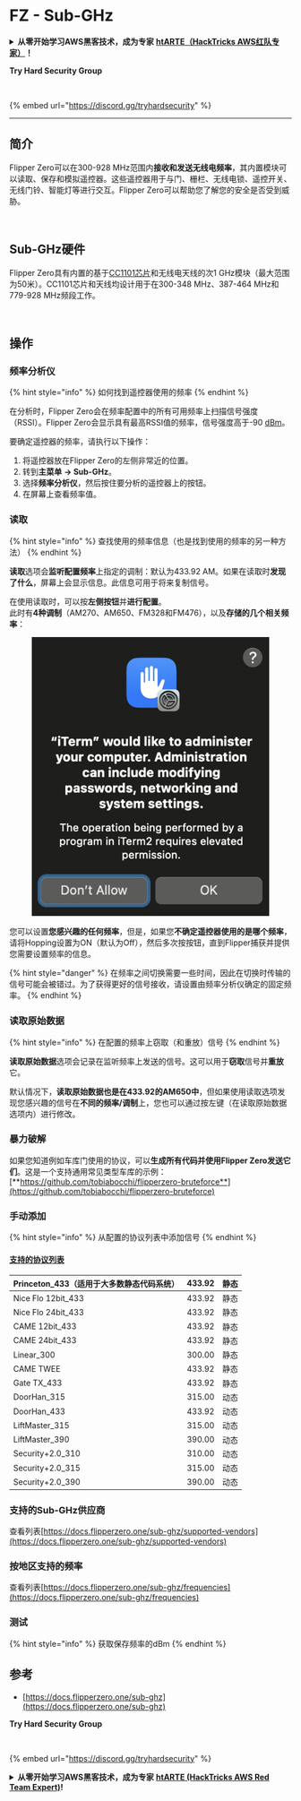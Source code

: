 # FZ - Sub-GHz

<details>

<summary><strong>从零开始学习AWS黑客技术，成为专家</strong> <a href="https://training.hacktricks.xyz/courses/arte"><strong>htARTE（HackTricks AWS红队专家）</strong></a><strong>！</strong></summary>

支持HackTricks的其他方式：

* 如果您想看到您的**公司在HackTricks中做广告**或**下载PDF格式的HackTricks**，请查看[**订阅计划**](https://github.com/sponsors/carlospolop)!
* 获取[**官方PEASS和HackTricks周边产品**](https://peass.creator-spring.com)
* 探索[**PEASS家族**](https://opensea.io/collection/the-peass-family)，我们的独家[NFTs](https://opensea.io/collection/the-peass-family)收藏品
* **加入** 💬 [**Discord群**](https://discord.gg/hRep4RUj7f) 或 [**电报群**](https://t.me/peass) 或在**Twitter**上关注我们 🐦 [**@carlospolopm**](https://twitter.com/hacktricks\_live)**。**
* 通过向[**HackTricks**](https://github.com/carlospolop/hacktricks)和[**HackTricks Cloud**](https://github.com/carlospolop/hacktricks-cloud) github仓库提交PR来分享您的黑客技巧。

</details>

**Try Hard Security Group**

<figure><img src="../.gitbook/assets/telegram-cloud-document-1-5159108904864449420.jpg" alt=""><figcaption></figcaption></figure>

{% embed url="https://discord.gg/tryhardsecurity" %}

***

## 简介 <a href="#kfpn7" id="kfpn7"></a>

Flipper Zero可以在300-928 MHz范围内**接收和发送无线电频率**，其内置模块可以读取、保存和模拟遥控器。这些遥控器用于与门、栅栏、无线电锁、遥控开关、无线门铃、智能灯等进行交互。Flipper Zero可以帮助您了解您的安全是否受到威胁。

<figure><img src="../../../.gitbook/assets/image (3) (2) (1).png" alt=""><figcaption></figcaption></figure>

## Sub-GHz硬件 <a href="#kfpn7" id="kfpn7"></a>

Flipper Zero具有内置的基于[CC1101芯片](https://www.ti.com/lit/ds/symlink/cc1101.pdf)和无线电天线的次1 GHz模块（最大范围为50米）。CC1101芯片和天线均设计用于在300-348 MHz、387-464 MHz和779-928 MHz频段工作。

<figure><img src="../../../.gitbook/assets/image (1) (8) (1).png" alt=""><figcaption></figcaption></figure>

## 操作

### 频率分析仪

{% hint style="info" %}
如何找到遥控器使用的频率
{% endhint %}

在分析时，Flipper Zero会在频率配置中的所有可用频率上扫描信号强度（RSSI）。Flipper Zero会显示具有最高RSSI值的频率，信号强度高于-90 [dBm](https://en.wikipedia.org/wiki/DBm)。

要确定遥控器的频率，请执行以下操作：

1. 将遥控器放在Flipper Zero的左侧非常近的位置。
2. 转到**主菜单** **→ Sub-GHz**。
3. 选择**频率分析仪**，然后按住要分析的遥控器上的按钮。
4. 在屏幕上查看频率值。

### 读取

{% hint style="info" %}
查找使用的频率信息（也是找到使用的频率的另一种方法）
{% endhint %}

**读取**选项会**监听配置频率**上指定的调制：默认为433.92 AM。如果在读取时**发现了什么**，屏幕上会显示信息。此信息可用于将来复制信号。

在使用读取时，可以按**左侧按钮**并**进行配置**。\
此时有**4种调制**（AM270、AM650、FM328和FM476），以及**存储的几个相关频率**：

<figure><img src="../../../.gitbook/assets/image (28).png" alt=""><figcaption></figcaption></figure>

您可以设置**您感兴趣的任何频率**，但是，如果您**不确定遥控器使用的是哪个频率**，请将Hopping设置为ON（默认为Off），然后多次按按钮，直到Flipper捕获并提供您需要设置频率的信息。

{% hint style="danger" %}
在频率之间切换需要一些时间，因此在切换时传输的信号可能会被错过。为了获得更好的信号接收，请设置由频率分析仪确定的固定频率。
{% endhint %}

### **读取原始数据**

{% hint style="info" %}
在配置的频率上窃取（和重放）信号
{% endhint %}

**读取原始数据**选项会记录在监听频率上发送的信号。这可以用于**窃取**信号并**重放**它。

默认情况下，**读取原始数据也是在433.92的AM650中**，但如果使用读取选项发现您感兴趣的信号在**不同的频率/调制**上，您也可以通过按左键（在读取原始数据选项内）进行修改。

### 暴力破解

如果您知道例如车库门使用的协议，可以**生成所有代码并使用Flipper Zero发送它们**。这是一个支持通用常见类型车库的示例：[**https://github.com/tobiabocchi/flipperzero-bruteforce**](https://github.com/tobiabocchi/flipperzero-bruteforce)

### 手动添加

{% hint style="info" %}
从配置的协议列表中添加信号
{% endhint %}

#### [支持的协议列表](https://docs.flipperzero.one/sub-ghz/add-new-remote) <a href="#id-3iglu" id="id-3iglu"></a>

| Princeton\_433（适用于大多数静态代码系统） | 433.92 | 静态  |
| ---------------------------------------- | ------ | ----- |
| Nice Flo 12bit\_433                      | 433.92 | 静态  |
| Nice Flo 24bit\_433                      | 433.92 | 静态  |
| CAME 12bit\_433                          | 433.92 | 静态  |
| CAME 24bit\_433                          | 433.92 | 静态  |
| Linear\_300                              | 300.00 | 静态  |
| CAME TWEE                                | 433.92 | 静态  |
| Gate TX\_433                             | 433.92 | 静态  |
| DoorHan\_315                             | 315.00 | 动态  |
| DoorHan\_433                             | 433.92 | 动态  |
| LiftMaster\_315                          | 315.00 | 动态  |
| LiftMaster\_390                          | 390.00 | 动态  |
| Security+2.0\_310                        | 310.00 | 动态  |
| Security+2.0\_315                        | 315.00 | 动态  |
| Security+2.0\_390                        | 390.00 | 动态  |
### 支持的Sub-GHz供应商

查看列表[https://docs.flipperzero.one/sub-ghz/supported-vendors](https://docs.flipperzero.one/sub-ghz/supported-vendors)

### 按地区支持的频率

查看列表[https://docs.flipperzero.one/sub-ghz/frequencies](https://docs.flipperzero.one/sub-ghz/frequencies)

### 测试

{% hint style="info" %}
获取保存频率的dBm
{% endhint %}

## 参考

* [https://docs.flipperzero.one/sub-ghz](https://docs.flipperzero.one/sub-ghz)

**Try Hard Security Group**

<figure><img src="../.gitbook/assets/telegram-cloud-document-1-5159108904864449420.jpg" alt=""><figcaption></figcaption></figure>

{% embed url="https://discord.gg/tryhardsecurity" %}

<details>

<summary><strong>从零开始学习AWS黑客技术，成为专家</strong> <a href="https://training.hacktricks.xyz/courses/arte"><strong>htARTE (HackTricks AWS Red Team Expert)</strong></a><strong>!</strong></summary>

支持HackTricks的其他方式:

* 如果您想在HackTricks中看到您的**公司广告**或**下载PDF格式的HackTricks**，请查看[**订阅计划**](https://github.com/sponsors/carlospolop)!
* 获取[**官方PEASS & HackTricks周边产品**](https://peass.creator-spring.com)
* 发现[**PEASS家族**](https://opensea.io/collection/the-peass-family)，我们的独家[**NFTs**](https://opensea.io/collection/the-peass-family)收藏品
* **加入** 💬 [**Discord群**](https://discord.gg/hRep4RUj7f) 或 [**电报群**](https://t.me/peass) 或 **关注**我们的**Twitter** 🐦 [**@carlospolopm**](https://twitter.com/hacktricks\_live)**.**
* 通过向[**HackTricks**](https://github.com/carlospolop/hacktricks)和[**HackTricks Cloud**](https://github.com/carlospolop/hacktricks-cloud) github仓库提交PR来分享您的黑客技巧。

</details>
